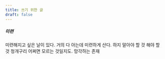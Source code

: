 ```yaml
---
title: 쓰기 위한 글
draft: false
---
```


##### 미련
미련해지고 싶은 날이 있다. 
거의 다 아는데
미련하게 산다.
하지 말아야 할 것
해야 할 것
청개구리
어쩌면 모르는 것일지도.
망각하는 존재